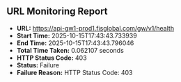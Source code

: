 ## URL Monitoring Report

- **URL:** https://api-gw1-prod1.fisglobal.com/gw/v1/health
- **Start Time:** 2025-10-15T17:43:43.733939
- **End Time:** 2025-10-15T17:43:43.796046
- **Total Time Taken:** 0.062107 seconds
- **HTTP Status Code:** 403
- **Status:** Failure
- **Failure Reason:** HTTP Status Code: 403

